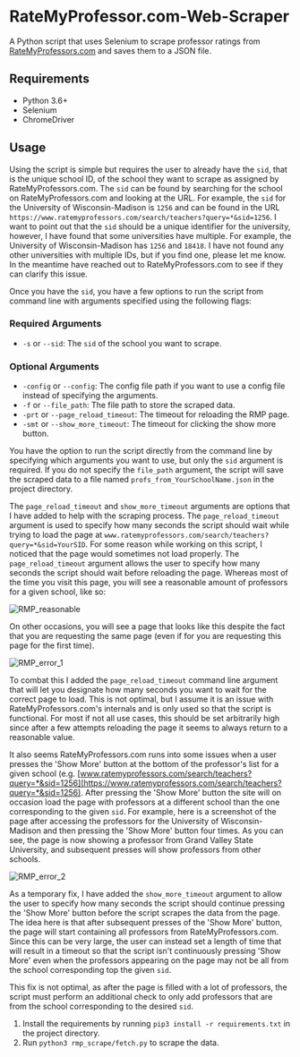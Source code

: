# RateMyProfessor.com-Web-Scraper
A Python script that uses Selenium to scrape professor ratings from [RateMyProfessors.com](https://www.ratemyprofessors.com/) and saves them to a JSON file.

## Requirements
- Python 3.6+
- Selenium
- ChromeDriver

## Usage
Using the script is simple but requires the user to already have the `sid`, that is the unique school ID, of the school they want to scrape as assigned by RateMyProfessors.com. The `sid` can be found by searching for the school on RateMyProfessors.com and looking at the URL. For example, the `sid` for the University of Wisconsin-Madison is `1256` and can be found in the URL `https://www.ratemyprofessors.com/search/teachers?query=*&sid=1256`. I want to point out that the  `sid` should be a unique identifier for the university, however, I have found that some universities have multiple. For example, the University of Wisconsin-Madison has `1256` and `18418`. I have not found any other universities with multiple IDs, but if you find one, please let me know. In the meantime have reached out to RateMyProfessors.com to see if they can clarify this issue.

Once you have the `sid`, you have a few options to run the script from command line with arguments specified using the following flags:

### Required Arguments
- `-s` or `--sid`: The `sid` of the school you want to scrape. 

### Optional Arguments
- `-config` or `--config`: The config file path if you want to use a config file instead of specifying the arguments.  
- `-f` or `--file_path`: The file path to store the scraped data.
- `-prt` or `--page_reload_timeout`: The timeout for reloading the RMP page.
- `-smt` or `--show_more_timeout`: The timeout for clicking the show more button.

You have the option to run the script directly from the command line by specifying which arguments you want to use, but only the `sid` argument is required. If you do not specify the `file_path` argument, the script will save the scraped data to a file named `profs_from_YourSchoolName.json` in the project directory. 

The `page_reload_timeout` and `show_more_timeout` arguments are options that I have added to help with the scraping process. The `page_reload_timeout` argument is used to specify how many seconds the script should wait while trying to load the page at `www.ratemyprofessors.com/search/teachers?query=*&sid=YourSID`. For some reason while working on this script, I noticed that the page would sometimes not load properly. The `page_reload_timeout` argument allows the user to specify how many seconds the script should wait before reloading the page. Whereas most of the time you visit this page, you will see a reasonable amount of professors for a given school, like so:

![RMP_reasonable](https://user-images.githubusercontent.com/72423203/210110116-e145656f-eca9-4800-86e5-fce39f0c714d.png)

On other occasions, you will see a page that looks like this despite the fact that you are requesting the same page (even if for you are requesting this page for the first time).

![RMP_error_1](https://user-images.githubusercontent.com/72423203/210110127-ae5ae40b-70f2-4a28-b6b4-811693af2a65.png)

To combat this I added the `page_reload_timeout` command line argument that will let you designate how many seconds you want to wait for the correct page to load. This is not optimal, but I assume it is an issue with RateMyProfessors.com's internals and is only used so that the script is functional. For most if not all use cases, this should be set arbitrarily high since after a few attempts reloading the page it seems to always return to a reasonable value.

 It also seems RateMyProfessors.com runs into some issues when a user presses the 'Show More' button at the bottom of the professor's list for a given school (e.g. [www.ratemyprofessors.com/search/teachers?query=*&sid=1256](https://www.ratemyprofessors.com/search/teachers?query=*&sid=1256). After pressing the 'Show More' button the site will on occasion load the page with professors at a different school than the one corresponding to the given `sid`. For example, here is a screenshot of the page after accessing the professors for the University of Wisconsin-Madison and then pressing the 'Show More' button four times. As you can see, the page is now showing a professor from Grand Valley State University, and subsequent presses will show professors from other schools. 
 
![RMP_error_2](https://user-images.githubusercontent.com/72423203/210110197-f4235619-e65f-4d72-b03e-163277a7726d.png)

As a temporary fix, I have added the `show_more_timeout` argument to allow the user to specify how many seconds the script should continue pressing the 'Show More' button before the script scrapes the data from the page. The idea here is that after subsequent presses of the 'Show More' button, the page will start containing all professors from RateMyProfessors.com. Since this can be very large, the user can instead set a length of time that will result in a timeout so that the script isn't continuously pressing 'Show More' even when the professors appearing on the page may not be all from the school corresponding top the given `sid`. 

This fix is not optimal, as after the page is filled with a lot of professors, the script must perform an additional check to only add professors that are from the school corresponding to the desired `sid`.

1. Install the requirements by running `pip3 install -r requirements.txt` in the project directory.
2. Run `python3 rmp_scrape/fetch.py` to scrape the data.

